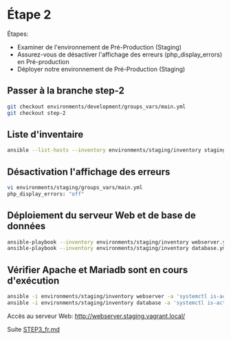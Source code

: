 # Étape 2

Étapes:

* Examiner de l'environnement de Pré-Production (Staging)
* Assurez-vous de désactiver l'affichage des erreurs (php_display_errors) en Pré-production
* Déployer notre environnement de Pré-Production (Staging)

## Passer à la branche step-2

```bash
git checkout environments/development/groups_vars/main.yml
git checkout step-2
```

## Liste d'inventaire

```bash
ansible --list-hosts --inventory environments/staging/inventory staging
```

##  Désactivation l'affichage des erreurs

```bash
vi environments/staging/groups_vars/main.yml
php_display_errors: "off"
```

## Déploiement du serveur Web et de base de données

```bash
ansible-playbook --inventory environments/staging/inventory webserver.yml
ansible-playbook --inventory environments/staging/inventory database.yml
```

## Vérifier Apache et Mariadb sont en cours d'exécution

```bash
ansible -i environments/staging/inventory webserver -a 'systemctl is-active httpd'
ansible -i environments/staging/inventory database -a 'systemctl is-active mariadb'
```

Accès au serveur Web: http://webserver.staging.vagrant.local/

Suite [STEP3_fr.md](STEP3_fr.md)
